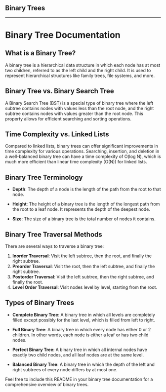 Binary Trees
------------

------

# Binary Tree Documentation

## What is a Binary Tree?

A binary tree is a hierarchical data structure in which each node has at most two children, referred to as the left child and the right child. It is used to represent hierarchical structures like family trees, file systems, and more.

## Binary Tree vs. Binary Search Tree

A Binary Search Tree (BST) is a special type of binary tree where the left subtree contains nodes with values less than the root node, and the right subtree contains nodes with values greater than the root node. This property allows for efficient searching and sorting operations.

## Time Complexity vs. Linked Lists

Compared to linked lists, binary trees can offer significant improvements in time complexity for various operations. Searching, insertion, and deletion in a well-balanced binary tree can have a time complexity of O(log N), which is much more efficient than linear time complexity (O(N)) for linked lists.

## Binary Tree Terminology

- **Depth**: The depth of a node is the length of the path from the root to that node.

- **Height**: The height of a binary tree is the length of the longest path from the root to a leaf node. It represents the depth of the deepest node.

- **Size**: The size of a binary tree is the total number of nodes it contains.

## Binary Tree Traversal Methods

There are several ways to traverse a binary tree:

1. **Inorder Traversal**: Visit the left subtree, then the root, and finally the right subtree.
2. **Preorder Traversal**: Visit the root, then the left subtree, and finally the right subtree.
3. **Postorder Traversal**: Visit the left subtree, then the right subtree, and finally the root.
4. **Level Order Traversal**: Visit nodes level by level, starting from the root.

## Types of Binary Trees

- **Complete Binary Tree**: A binary tree in which all levels are completely filled except possibly for the last level, which is filled from left to right.

- **Full Binary Tree**: A binary tree in which every node has either 0 or 2 children. In other words, each node is either a leaf or has two child nodes.

- **Perfect Binary Tree**: A binary tree in which all internal nodes have exactly two child nodes, and all leaf nodes are at the same level.

- **Balanced Binary Tree**: A binary tree in which the depth of the left and right subtrees of every node differs by at most one.

Feel free to include this README in your binary tree documentation for a comprehensive overview of binary trees.
